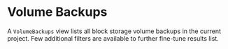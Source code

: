 # Volume Backups

A `VolumeBackups` view lists all block storage volume backups in the current
project. Few additional filters are available to further fine-tune results
list.
